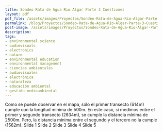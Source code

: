 ```yaml
---
title: Sondeo Rata de Agua Rio Algar Parte 3 Cuestiones
layout: pdf
pdf_file: /assets/images/Proyectos/Sondeo-Rata-de-Agua-Rio-Algar-Parte-3-Cuestiones.pdf
permalink: /blog/Proyectos/Sondeo-Rata-de-Agua-Rio-Algar-Parte-3-Cuestiones
post-image: /assets/images/Proyectos/Sondeo-Rata-de-Agua-Rio-Algar-Parte-3-Cuestiones_thumbnail.png
description:
tags:
- environmental science
- audiovisuals
- electronics
- nature
- environmental education
- environmental management
- ciencias ambientales
- audiovisuales
- electrónica
- naturaleza
- educación ambiental
- gestión medioambiental
---
```


Como se puede observar en el mapa, sólo el primer transecto (614m) cumple con la longitud mínima de 500m. En este caso, si medimos entre el primer y segundo transecto (2634m), se cumple la distancia mínima de 2500m. Pero, la distancia mínima entre el segundo y el tercero no la cumple (1562m). Slide 1 Slide 2 Slide 3 Slide 4 Slide 5

